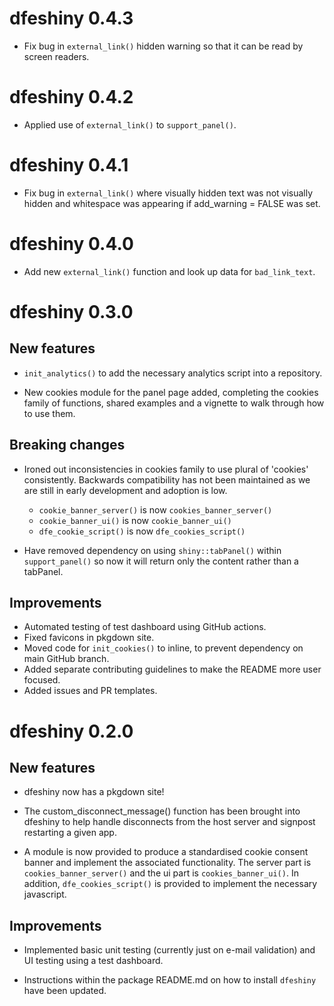 # dfeshiny 0.4.3

* Fix bug in `external_link()` hidden warning so that it can be read by
screen readers.

# dfeshiny 0.4.2

* Applied use of `external_link()` to `support_panel()`.

# dfeshiny 0.4.1

* Fix bug in `external_link()` where visually hidden text was not visually 
hidden and whitespace was appearing if add_warning = FALSE was set.

# dfeshiny 0.4.0

* Add new `external_link()` function and look up data for `bad_link_text`.

# dfeshiny 0.3.0

## New features

* `init_analytics()` to add the necessary analytics script into a repository.

* New cookies module for the panel page added, completing the cookies family of
functions, shared examples and a vignette to walk through how to use them.

## Breaking changes

* Ironed out inconsistencies in cookies family to use plural of 'cookies'
consistently. Backwards compatibility has not been maintained as we are still 
in early development and adoption is low.
  * `cookie_banner_server()` is now `cookies_banner_server()`
  * `cookie_banner_ui()` is now `cookie_banner_ui()`
  * `dfe_cookie_script()` is now `dfe_cookies_script()`

* Have removed dependency on using `shiny::tabPanel()` within `support_panel()`
so now it will return only the content rather than a tabPanel.

## Improvements

* Automated testing of test dashboard using GitHub actions.
* Fixed favicons in pkgdown site.
* Moved code for `init_cookies()` to inline, to prevent dependency on main 
GitHub branch.
* Added separate contributing guidelines to make the README more user focused.
* Added issues and PR templates.

# dfeshiny 0.2.0

## New features

* dfeshiny now has a pkgdown site!

* The custom_disconnect_message() function has been brought into dfeshiny to 
help handle disconnects from the host server and signpost restarting a given
app.

* A module is now provided to produce a standardised cookie consent banner and 
implement the associated functionality. The server part is 
`cookies_banner_server()` and the ui part is `cookies_banner_ui()`. In addition, 
`dfe_cookies_script()` is provided to implement the necessary javascript.

## Improvements

* Implemented basic unit testing (currently just on e-mail validation) and UI 
testing using a test dashboard.

* Instructions within the package README.md on how to install `dfeshiny` have
been updated.
